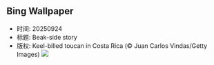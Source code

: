 ## Bing Wallpaper
- 时间: 20250924
- 标题: Beak-side story
- 版权: Keel-billed toucan in Costa Rica (© Juan Carlos Vindas/Getty Images)
![](https://cn.bing.com/th?id=OHR.ToucanForest_EN-US8319635845_UHD.jpg&rf=LaDigue_UHD.jpg&pid=hp&w=3840&h=2160&rs=1&c=4)
